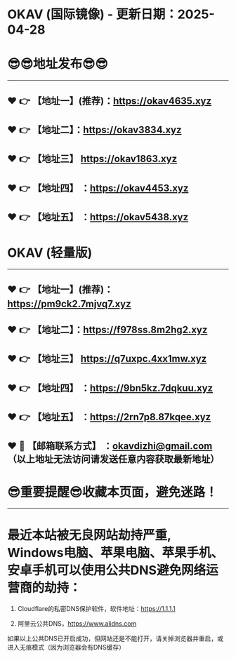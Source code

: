 # OKAV (国际镜像) - 更新日期：2025-04-28
:sunglasses::sunglasses:地址发布:sunglasses::sunglasses:
==
------
:heart: :point_right: 【地址一】(推荐)：https://okav4635.xyz
------
:heart: :point_right: 【地址二】：https://okav3834.xyz
------
:heart: :point_right: 【地址三】 https://okav1863.xyz
-----
:heart: :point_right: 【地址四】 ：https://okav4453.xyz
------
:heart: :point_right: 【地址五】 ：https://okav5438.xyz
------
# OKAV (轻量版)
------
:heart: :point_right: 【地址一】(推荐)：https://pm9ck2.7mjvq7.xyz
------
:heart: :point_right: 【地址二】：https://f978ss.8m2hg2.xyz
------
:heart: :point_right: 【地址三】 https://q7uxpc.4xx1mw.xyz
-----
:heart: :point_right: 【地址四】 ：https://9bn5kz.7dqkuu.xyz
------
:heart: :point_right: 【地址五】 ：https://2rn7p8.87kqee.xyz
------------
:heart: :e-mail: 【邮箱联系方式】 ：okavdizhi@gmail.com （以上地址无法访问请发送任意内容获取最新地址）
------
:sunglasses:重要提醒:sunglasses:收藏本页面，避免迷路！
==
------
最近本站被无良网站劫持严重, Windows电脑、苹果电脑、苹果手机、安卓手机可以使用公共DNS避免网络运营商的劫持：
==

1. Cloudflare的私密DNS保护软件，软件地址：https://1.1.1.1

2. 阿里云公共DNS，https://www.alidns.com

如果以上公共DNS已开启成功，但网站还是不能打开，请关掉浏览器并重启，或进入无痕模式（因为浏览器会有DNS缓存）
